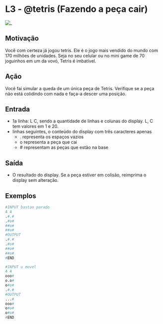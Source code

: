 # L3 - @tetris (Fazendo a peça cair)

![_](cover.jpg)

## Motivação

Você com certeza já jogou tetris. Ele é o jogo mais vendido do mundo com 170 milhões de unidades. Seja no seu celular ou no mini game de 70 joguinhos em um da vovó, Tetris é imbatível.

## Ação

Você fai simular a queda de um única peça de Tetris. Verifique se a peça não está colidindo com nada e faça-a descer uma posição.

## Entrada

- 1a linha: L C, sendo a quantidade de linhas e colunas do display. L, C tem valores em 1 e 20.
- linhas seguintes, o conteúdo do display com três caracteres apenas
  - . representa os espaços vazios
  - o representa a peça que cai
  - \# representam as peças que estão na base

## Saída

- O resultado do display. Se a peça estiver em colisão, reimprima
o display sem alteração.

## Exemplos

``` py
#INPUT bastao parado
4 4
.#.#
.#o#
##o#
##o#
#OUTPUT
.#.#
.#o#
##o#
##o#
#END

#INPUT u movel
4 4
ooo#
o.o#
o#o#
.#.#
#OUTPUT
...#
ooo#
o#o#
o#o#
#END
```
